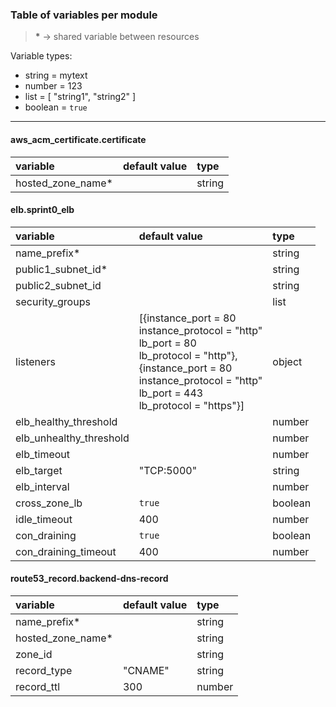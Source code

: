 ### Table of variables per module

> __*__ -> shared variable between resources

Variable types:
  - string  = mytext
  - number  = 123
  - list    = [ "string1", "string2" ]
  - boolean = `true`

---

#### aws_acm_certificate.certificate
| variable          | default value | type   |
|:---------         |:------------- |:------ |
| hosted_zone_name* |               | string |

#### elb.sprint0_elb
| variable                | default value | type    |
|:-----------------       |:------------- |:------- |
| name_prefix*            |               | string  |
| public1_subnet_id*      |               | string  |
| public2_subnet_id       |               | string  |
| security_groups         |               | list    |
| listeners               | [{instance_port = 80<br>instance_protocol = "http"<br>lb_port = 80<br>lb_protocol = "http"},<br>{instance_port = 80<br>instance_protocol = "http"<br>lb_port = 443<br>lb_protocol = "https"}] | object |
| elb_healthy_threshold   |               | number  |
| elb_unhealthy_threshold |               | number  |
| elb_timeout             |               | number  |
| elb_target              | "TCP:5000"    | string  |
| elb_interval            |               | number  |
| cross_zone_lb           | ```true```    | boolean |
| idle_timeout            | 400           | number  |
| con_draining            | ```true```    | boolean |
| con_draining_timeout    | 400           | number  |

#### route53_record.backend-dns-record
| variable          | default value | type    |
|:----------------- |:------------- |:------- |
| name_prefix*      |               | string  |
| hosted_zone_name* |               | string  |
| zone_id           |               | string  |
| record_type       | "CNAME"       | string  |
| record_ttl        | 300           | number  |
